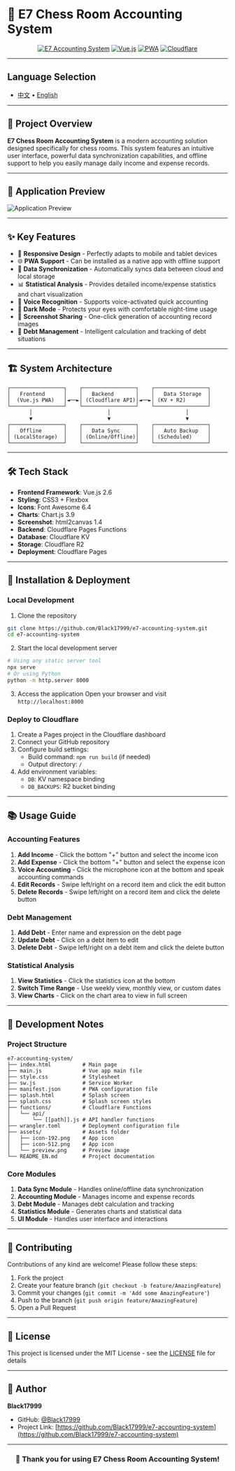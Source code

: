 # 🧾 E7 Chess Room Accounting System

<div align="center">

[![E7 Accounting System](https://img.shields.io/badge/💰-E7%20Accounting%20System-blue)](#)
[![Vue.js](https://img.shields.io/badge/💚-Vue.js-green)](#)
[![PWA](https://img.shields.io/badge/📱-PWA-orange)](#)
[![Cloudflare](https://img.shields.io/badge/☁️-Cloudflare-yellow)](#)

</div>

---

## Language Selection

- [中文](README.md) • [English](README_EN.md)

---

## 📖 Project Overview

**E7 Chess Room Accounting System** is a modern accounting solution designed specifically for chess rooms. This system features an intuitive user interface, powerful data synchronization capabilities, and offline support to help you easily manage daily income and expense records.

---

## 📸 Application Preview

![Application Preview](assets/preview.png)

---

## ✨ Key Features

- 📱 **Responsive Design** - Perfectly adapts to mobile and tablet devices
- 🌐 **PWA Support** - Can be installed as a native app with offline support
- 💾 **Data Synchronization** - Automatically syncs data between cloud and local storage
- 📊 **Statistical Analysis** - Provides detailed income/expense statistics and chart visualization
- 🎤 **Voice Recognition** - Supports voice-activated quick accounting
- 🌙 **Dark Mode** - Protects your eyes with comfortable night-time usage
- 📸 **Screenshot Sharing** - One-click generation of accounting record images
- 🧮 **Debt Management** - Intelligent calculation and tracking of debt situations

---

## 🏗️ System Architecture

```
┌─────────────────┐    ┌─────────────────┐    ┌─────────────────┐
│   Frontend      │    │   Backend       │    │   Data Storage  │
│  (Vue.js PWA)   │◄──►│ (Cloudflare API)│◄──►│ (KV + R2)       │
└─────────────────┘    └─────────────────┘    └─────────────────┘
       │                        │                        │
       ▼                        ▼                        ▼
┌─────────────────┐    ┌─────────────────┐    ┌─────────────────┐
│   Offline       │    │   Data Sync     │    │   Auto Backup   │
│ (LocalStorage)  │    │ (Online/Offline)│    │ (Scheduled)     │
└─────────────────┘    └─────────────────┘    └─────────────────┘
```

---

## 🛠️ Tech Stack

- **Frontend Framework**: Vue.js 2.6
- **Styling**: CSS3 + Flexbox
- **Icons**: Font Awesome 6.4
- **Charts**: Chart.js 3.9
- **Screenshot**: html2canvas 1.4
- **Backend**: Cloudflare Pages Functions
- **Database**: Cloudflare KV
- **Storage**: Cloudflare R2
- **Deployment**: Cloudflare Pages

---

## 🚀 Installation & Deployment

### Local Development

1. Clone the repository
```bash
git clone https://github.com/Black17999/e7-accounting-system.git
cd e7-accounting-system
```

2. Start the local development server
```bash
# Using any static server tool
npx serve
# Or using Python
python -m http.server 8000
```

3. Access the application
Open your browser and visit `http://localhost:8000`

### Deploy to Cloudflare

1. Create a Pages project in the Cloudflare dashboard
2. Connect your GitHub repository
3. Configure build settings:
   - Build command: `npm run build` (if needed)
   - Output directory: `/`
4. Add environment variables:
   - `DB`: KV namespace binding
   - `DB_BACKUPS`: R2 bucket binding

---

## 📚 Usage Guide

### Accounting Features

1. **Add Income** - Click the bottom "+" button and select the income icon
2. **Add Expense** - Click the bottom "+" button and select the expense icon
3. **Voice Accounting** - Click the microphone icon at the bottom and speak accounting commands
4. **Edit Records** - Swipe left/right on a record item and click the edit button
5. **Delete Records** - Swipe left/right on a record item and click the delete button

### Debt Management

1. **Add Debt** - Enter name and expression on the debt page
2. **Update Debt** - Click on a debt item to edit
3. **Delete Debt** - Swipe left/right on a debt item and click the delete button

### Statistical Analysis

1. **View Statistics** - Click the statistics icon at the bottom
2. **Switch Time Range** - Use weekly view, monthly view, or custom dates
3. **View Charts** - Click on the chart area to view in full screen

---

## 🔧 Development Notes

### Project Structure

```
e7-accounting-system/
├── index.html          # Main page
├── main.js             # Vue app main file
├── style.css           # Stylesheet
├── sw.js               # Service Worker
├── manifest.json       # PWA configuration file
├── splash.html         # Splash screen
├── splash.css          # Splash screen styles
├── functions/          # Cloudflare Functions
│   └── api/
│       └── [[path]].js # API handler functions
├── wrangler.toml       # Deployment configuration file
├── assets/             # Assets folder
│   ├── icon-192.png    # App icon
│   ├── icon-512.png    # App icon
│   └── preview.png     # Preview image
└── README_EN.md        # Project documentation
```

### Core Modules

1. **Data Sync Module** - Handles online/offline data synchronization
2. **Accounting Module** - Manages income and expense records
3. **Debt Module** - Manages debt calculation and tracking
4. **Statistics Module** - Generates charts and statistical data
5. **UI Module** - Handles user interface and interactions

---

## 🤝 Contributing

Contributions of any kind are welcome! Please follow these steps:

1. Fork the project
2. Create your feature branch (`git checkout -b feature/AmazingFeature`)
3. Commit your changes (`git commit -m 'Add some AmazingFeature'`)
4. Push to the branch (`git push origin feature/AmazingFeature`)
5. Open a Pull Request

---

## 📄 License

This project is licensed under the MIT License - see the [LICENSE](LICENSE) file for details

---

## 👤 Author

**Black17999**

- GitHub: [@Black17999](https://github.com/Black17999)
- Project Link: [https://github.com/Black17999/e7-accounting-system](https://github.com/Black17999/e7-accounting-system)

---

<div align="center">

### 🙏 Thank you for using E7 Chess Room Accounting System!

</div>
